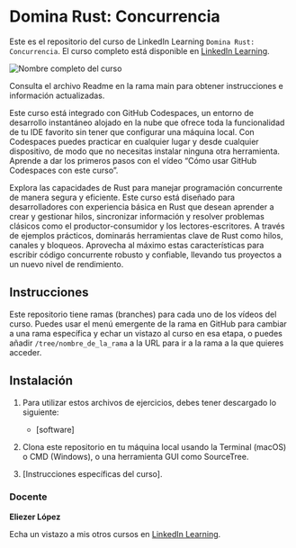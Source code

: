 # Domina Rust: Concurrencia

Este es el repositorio del curso de LinkedIn Learning `Domina Rust: Concurrencia`. El curso completo está disponible en [LinkedIn Learning][lil-course-url].

![Nombre completo del curso][lil-thumbnail-url] 

Consulta el archivo Readme en la rama main para obtener instrucciones e información actualizadas.

Este curso está integrado con GitHub Codespaces, un entorno de desarrollo instantáneo alojado en la nube que ofrece toda la funcionalidad de tu IDE favorito sin tener que configurar una máquina local. Con Codespaces puedes practicar en cualquier lugar y desde cualquier dispositivo, de modo que no necesitas instalar ninguna otra herramienta. Aprende a dar los primeros pasos con el vídeo “Cómo usar GitHub Codespaces con este curso”.    

Explora las capacidades de Rust para manejar programación concurrente de manera segura y eficiente. Este curso está diseñado para desarrolladores con experiencia básica en Rust que desean aprender a crear y gestionar hilos, sincronizar información y resolver problemas clásicos como el productor-consumidor y los lectores-escritores. A través de ejemplos prácticos, dominarás herramientas clave de Rust como hilos, canales y bloqueos. Aprovecha al máximo estas características para escribir código concurrente robusto y confiable, llevando tus proyectos a un nuevo nivel de rendimiento.

## Instrucciones

Este repositorio tiene ramas (branches) para cada uno de los vídeos del curso. Puedes usar el menú emergente de la rama en GitHub para cambiar a una rama específica y echar un vistazo al curso en esa etapa, o puedes añadir `/tree/nombre_de_la_rama` a la URL para ir a la rama a la que quieres acceder.

## Instalación

1. Para utilizar estos archivos de ejercicios, debes tener descargado lo siguiente:
   - [software]

2. Clona este repositorio en tu máquina local usando la Terminal (macOS) o CMD (Windows), o una herramienta GUI como SourceTree.
3. [Instrucciones específicas del curso].

### Docente

**Eliezer López**

Echa un vistazo a mis otros cursos en [LinkedIn Learning](https://www.linkedin.com/learning/instructors/eliezer-lopez).

[0]: # (Replace these placeholder URLs with actual course URLs)
[lil-course-url]: https://www.linkedin.com
[lil-thumbnail-url]: https://media.licdn.com/dms/image/v2/D4E0DAQFKt6q65cswjA/learning-public-crop_675_1200/B4EZWPD_XWHUAc-/0/1741861943149?e=2147483647&v=beta&t=W4Gt_L9Jq2aFmjFaL7YH8BUaDu9E1_YxXeQUF6uFDgM
